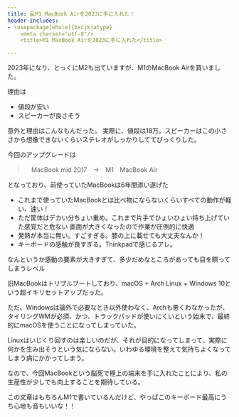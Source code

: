 ```yaml
---
title: 💻M1 MacBook Airを2023に手に入れた！
header-includes:
- \usepackage[whole]{bxcjkjatype}
	<meta charset="utf-8"/>
	<title>M1 MacBook Airを2023に手に入れた</title>

---
```


2023年になり、とっくにM2も出ていますが、M1のMacBook Airを買いました。

理由は
* 値段が安い
* スピーカーが良さそう

意外と理由はこんなもんだった。
実際に、値段は18万。スピーカーはこの小ささから想像できないくらいステレオがしっかりしててびっくりした。

今回のアップグレードは

>　MacBook mid 2017　→　M1　MacBook Air

となっており、前使っていたMacBookは6年間添い遂げた

* これまで使っていたMacBookとは比べ物にならないくらいすべての動作が軽い、速い！
* ただ筐体はデカい分ちょい重め。これまで片手でひょいひょい持ち上げていた感覚だと危ない
画面が大きくなったので作業が圧倒的に快適
* 発熱が本当に無い。すごすぎる。膝の上に載せても大丈夫なんか！
* キーボードの感触が良すぎる。Thinkpadで感じるアレ。

なんというか感動の要素が大きすぎて、多少だめなところがあっても目を瞑ってしまうレベル

旧MacBookはトリプルブートしており、macOS + Arch Linux + Windows 10という超イキリセットアップだった。

ただ、Windowsは論外で必要なとき以外使わなく、Archも悪くわなかったが、タイリングWMが必須、かつ、トラックパッドが使いにくいという始末で、最終的にmacOSを使うことになってしまっていた。

Linuxはいじくり回すのは楽しいのだが、それが目的になってしまって、実際に何かを生み出そうという気にならない。いわゆる環境を整えて気持ちよくなってしまう病にかかってしまう。

なので、今回MacBookという脳死で極上の端末を手に入れたことにより、私の生産性が少しでも向上することを期待している。

この文章はもちろんM1で書いているんだけど、やっぱこのキーボード最高にうち心地も音もいいな！！

